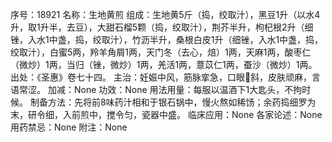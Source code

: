 序号：18921
名称：生地黄煎
组成：生地黄5斤（捣，绞取汁），黑豆1升（以水4升，取1升半，去豆），大甜石榴5颗（捣，绞取汁），荆芥半升，枸杞根2升（细锉，入水1中盏，捣，绞取汁），竹沥半升，桑根白皮1升（细锉，入水1中盏，捣，绞取汁），白蜜5两，羚羊角屑1两，天门冬（去心，焙）1两，天麻1两，酸枣仁（微炒）1两，当归（锉，微炒）1两，羌活1两，薏苡仁1两，蚕沙（微炒）1两。
出处：《圣惠》卷七十四。
主治：妊娠中风，筋脉挛急，口眼斜，皮肤顽麻，言语常涩。
加减：None
功效：None
用法用量：每服以温酒下1大匙头，不拘时候。
制备方法：先将前8味药汁相和于银石锅中，慢火熬如稀饧；余药捣细罗为末，研令细，入前煎中，搅令匀，瓷器中盛。
临床应用：None
各家论述：None
用药禁忌：None
附注：None
